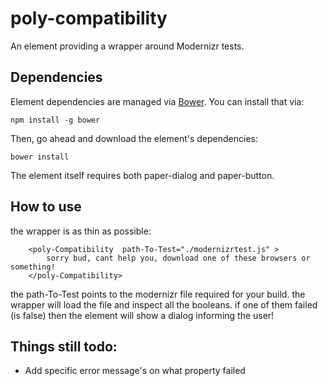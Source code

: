 # poly-compatibility

An element providing a wrapper around Modernizr tests.


## Dependencies

Element dependencies are managed via [Bower](http://bower.io/). You can
install that via:

    npm install -g bower

Then, go ahead and download the element's dependencies:

    bower install

The element itself requires both paper-dialog and paper-button.

## How to use

the wrapper is as thin as possible:

```
    <poly-Compatibility  path-To-Test="./modernizrtest.js" >
        sorry bud, cant help you, download one of these browsers or something!
    </poly-Compatibility>
```

the path-To-Test points to the modernizr file required for your build.
the wrapper will load the file and inspect all the booleans.
if one of them failed (is false) then the element will show a dialog informing the user!

## Things still todo:
* Add specific error message's on what property failed

